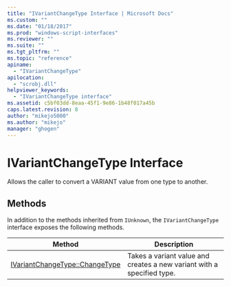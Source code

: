 ```yaml
---
title: "IVariantChangeType Interface | Microsoft Docs"
ms.custom: ""
ms.date: "01/18/2017"
ms.prod: "windows-script-interfaces"
ms.reviewer: ""
ms.suite: ""
ms.tgt_pltfrm: ""
ms.topic: "reference"
apiname: 
  - "IVariantChangeType"
apilocation: 
  - "scrobj.dll"
helpviewer_keywords: 
  - "IVariantChangeType interface"
ms.assetid: c5bf03dd-8eaa-45f1-9e86-1b48f017a45b
caps.latest.revision: 8
author: "mikejo5000"
ms.author: "mikejo"
manager: "ghogen"
---
```

# IVariantChangeType Interface
Allows the caller to convert a VARIANT value from one type to another.  
  
## Methods  
 In addition to the methods inherited from `IUnknown`, the `IVariantChangeType` interface exposes the following methods.  
  
|Method|Description|  
|------------|-----------------|  
|[IVariantChangeType::ChangeType](../../winscript/reference/ivariantchangetype-changetype.md)|Takes a variant value and creates a new variant with a specified type.|